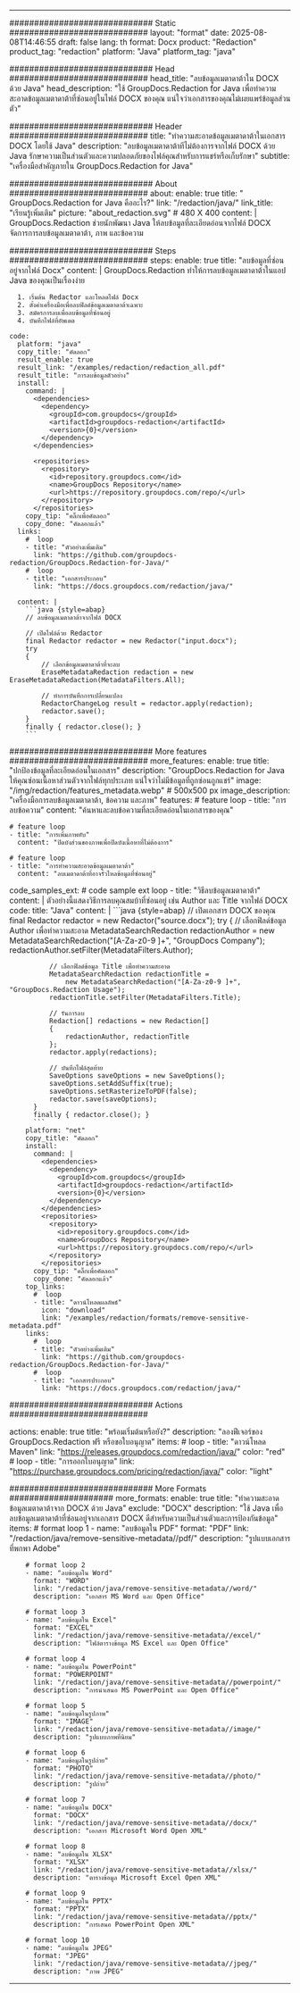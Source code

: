 
---
############################# Static ############################
layout: "format"
date:  2025-08-08T14:46:55
draft: false
lang: th
format: Docx
product: "Redaction"
product_tag: "redaction"
platform: "Java"
platform_tag: "java"

############################# Head ############################
head_title: "ลบข้อมูลเมตาดาต้าใน DOCX ด้วย Java"
head_description: "ใช้ GroupDocs.Redaction for Java เพื่อทำความสะอาดข้อมูลเมตาดาต้าที่ซ่อนอยู่ในไฟล์ DOCX ของคุณ แน่ใจว่าเอกสารของคุณไม่เผยแพร่ข้อมูลส่วนตัว"

############################# Header ############################
title: "ทำความสะอาดข้อมูลเมตาดาต้าในเอกสาร DOCX โดยใช้ Java" 
description: "ลบข้อมูลเมตาดาต้าทีไม่ต้องการจากไฟล์ DOCX ด้วย Java รักษาความเป็นส่วนตัวและความปลอดภัยของไฟล์คุณสำหรับการแชร์หรือเก็บรักษา"
subtitle: "เครื่องมือสำคัญภายใน GroupDocs.Redaction for Java" 

############################# About ############################
about:
    enable: true
    title: " GroupDocs.Redaction for Java คืออะไร?"
    link: "/redaction/java/"
    link_title: "เรียนรู้เพิ่มเติม"
    picture: "about_redaction.svg" # 480 X 400
    content: |
       GroupDocs.Redaction ช่วยนักพัฒนา Java ให้ลบข้อมูลที่ละเอียดอ่อนจากไฟล์ DOCX จัดการการลบข้อมูลเมตาดาต้า, ภาพ และข้อความ

############################# Steps ############################
steps:
    enable: true
    title: "ลบข้อมูลที่ซ่อนอยู่จากไฟล์ Docx"
    content: |
      GroupDocs.Redaction ทำให้การลบข้อมูลเมตาดาต้าในแอป Java ของคุณเป็นเรื่องง่าย
      
      1. เริ่มต้น Redactor และโหลดไฟล์ Docx
      2. ตั้งค่าเครื่องมือเพื่อลบฟิลด์ข้อมูลเมตาดาต้าเฉพาะ
      3. สมัครการลบเพื่อลบข้อมูลที่ซ่อนอยู่
      4. บันทึกไฟล์ที่อัพเดต
   
    code:
      platform: "java"
      copy_title: "คัดลอก"
      result_enable: true
      result_link: "/examples/redaction/redaction_all.pdf"
      result_title: "การลบข้อมูลตัวอย่าง"
      install:
        command: |
          <dependencies>
            <dependency>
              <groupId>com.groupdocs</groupId>
              <artifactId>groupdocs-redaction</artifactId>
              <version>{0}</version>
            </dependency>
          </dependencies>

          <repositories>
            <repository>
              <id>repository.groupdocs.com</id>
              <name>GroupDocs Repository</name>
              <url>https://repository.groupdocs.com/repo/</url>
            </repository>
          </repositories>
        copy_tip: "คลิ๊กเพื่อคัดลอก"
        copy_done: "คัดลอกแล้ว"
      links:
        #  loop
        - title: "ตัวอย่างเพิ่มเติม"
          link: "https://github.com/groupdocs-redaction/GroupDocs.Redaction-for-Java/"
        #  loop
        - title: "เอกสารประกอบ"
          link: "https://docs.groupdocs.com/redaction/java/"
          
      content: |
        ```java {style=abap}
        // ลบข้อมูลเมตาดาต้าจากไฟล์ DOCX

        // เปิดไฟล์ด้วย Redactor
        final Redactor redactor = new Redactor("input.docx");
        try
        {
            // เลือกข้อมูลเมตาดาต้าที่จะลบ
            EraseMetadataRedaction redaction = new EraseMetadataRedaction(MetadataFilters.All);

            // ทำการบันทึกการเปลี่ยนแปลง
            RedactorChangeLog result = redactor.apply(redaction);
            redactor.save();
        }
        finally { redactor.close(); }
        ```            


############################# More features ############################
more_features:
  enable: true
  title: "ปกป้องข้อมูลที่ละเอียดอ่อนในเอกสาร"
  description: "GroupDocs.Redaction for Java ให้คุณซ่อนเนื้อหาส่วนตัวจากไฟล์ทุกประเภท แน่ใจว่าไม่มีข้อมูลที่ถูกซ่อนถูกแชร์"
  image: "/img/redaction/features_metadata.webp" # 500x500 px
  image_description: "เครื่องมือการลบข้อมูลเมตาดาต้า, ข้อความ และภาพ"
  features:
    # feature loop
    - title: "การลบข้อความ"
      content: "ค้นหาและลบข้อความที่ละเอียดอ่อนในเอกสารของคุณ"

    # feature loop
    - title: "การเพิ่มภาพทับ"
      content: "ปิดบังส่วนของภาพเพื่อปิดบังเนื้อหาที่ไม่ต้องการ"

    # feature loop
    - title: "การทำความสะอาดข้อมูลเมตาดาต้า"
      content: "ลบเมตาดาต้าที่อาจรั่วไหลข้อมูลที่ซ่อนอยู่"
      
  code_samples_ext:
    # code sample ext loop
    - title: "วิธีลบข้อมูลเมตาดาต้า"
      content: |
        ตัวอย่างนี้แสดงวิธีการลบคุณสมบ้าที่ซ่อนอยู่ เช่น Author และ Title จากไฟล์ DOCX
      code:
        title: "Java"
        content: |
          ```java {style=abap}
          //  เปิดเอกสาร DOCX ของคุณ
          final Redactor redactor = new Redactor("source.docx");
          try
          {
              // เลือกฟิลด์ข้อมูล Author เพื่อทำความสะอาด
              MetadataSearchRedaction redactionAuthor = 
                  new MetadataSearchRedaction("[A-Za-z0-9 ]+", "GroupDocs Company");
              redactionAuthor.setFilter(MetadataFilters.Author);

              // เลือกฟิลด์ข้อมูล Title เพื่อทำความสะอาด
              MetadataSearchRedaction redactionTitle = 
                  new MetadataSearchRedaction("[A-Za-z0-9 ]+", "GroupDocs.Redaction Usage");
              redactionTitle.setFilter(MetadataFilters.Title);

              // รันการลบ
              Redaction[] redactions = new Redaction[]
              {
                  redactionAuthor, redactionTitle
              };
              redactor.apply(redactions);

              // บันทึกไฟล์สุดท้าย
              SaveOptions saveOptions = new SaveOptions();
              saveOptions.setAddSuffix(true);
              saveOptions.setRasterizeToPDF(false);
              redactor.save(saveOptions);
          }
          finally { redactor.close(); }
          ```
        platform: "net"
        copy_title: "คัดลอก"
        install:
          command: |
            <dependencies>
              <dependency>
                <groupId>com.groupdocs</groupId>
                <artifactId>groupdocs-redaction</artifactId>
                <version>{0}</version>
              </dependency>
            </dependencies>
            <repositories>
              <repository>
                <id>repository.groupdocs.com</id>
                <name>GroupDocs Repository</name>
                <url>https://repository.groupdocs.com/repo/</url>
              </repository>
            </repositories>
          copy_tip: "คลิ๊กเพื่อคัดลอก"
          copy_done: "คัดลอกแล้ว"
        top_links:
          #  loop
          - title: "ดาวน์โหลดผลลัพธ์"
            icon: "download"
            link: "/examples/redaction/formats/remove-sensitive-metadata.pdf"
        links:
          #  loop
          - title: "ตัวอย่างเพิ่มเติม"
            link: "https://github.com/groupdocs-redaction/GroupDocs.Redaction-for-Java/"
          #  loop
          - title: "เอกสารประกอบ"
            link: "https://docs.groupdocs.com/redaction/java/"


############################# Actions ############################

actions:
  enable: true
  title: "พร้อมเริ่มต้นหรือยัง?"
  description: "ลองฟีเจอร์ของ GroupDocs.Redaction ฟรี หรือขอใบอนุญาต"
  items:
    #  loop
    - title: "ดาวน์โหลด Maven"
      link: "https://releases.groupdocs.com/redaction/java/"
      color: "red"
        #  loop
    - title: "การออกใบอนุญาต"
      link: "https://purchase.groupdocs.com/pricing/redaction/java/"
      color: "light"


############################# More Formats #####################
more_formats:
    enable: true
    title: "ทำความสะอาดข้อมูลเมตาดาต้าจาก DOCX ด้วย Java"
    exclude: "DOCX"
    description: "ใช้ Java เพื่อลบข้อมูลเมตาดาต้าที่ซ่อนอยู่จากเอกสาร DOCX ดีสำหรับความเป็นส่วนตัวและการป้องกันข้อมูล"
    items: 
        # format loop 1
        - name: "ลบข้อมูลใน PDF"
          format: "PDF"
          link: "/redaction/java/remove-sensitive-metadata//pdf/"
          description: "รูปแบบเอกสารที่พกพา Adobe"

        # format loop 2
        - name: "ลบข้อมูลใน Word"
          format: "WORD"
          link: "/redaction/java/remove-sensitive-metadata//word/"
          description: "เอกสาร MS Word และ Open Office"
          
        # format loop 3
        - name: "ลบข้อมูลใน Excel"
          format: "EXCEL"
          link: "/redaction/java/remove-sensitive-metadata//excel/"
          description: "ไฟล์ตารางข้อมูล MS Excel และ Open Office"

        # format loop 4
        - name: "ลบข้อมูลใน PowerPoint"
          format: "POWERPOINT"
          link: "/redaction/java/remove-sensitive-metadata//powerpoint/"
          description: "การนำเสนอ MS PowerPoint และ Open Office"

        # format loop 5
        - name: "ลบข้อมูลในรูปภาพ"
          format: "IMAGE"
          link: "/redaction/java/remove-sensitive-metadata//image/"
          description: "รูปแบบภาพที่นิยม"

        # format loop 6
        - name: "ลบข้อมูลในรูปถ่าย"
          format: "PHOTO"
          link: "/redaction/java/remove-sensitive-metadata//photo/"
          description: "รูปถ่าย"

        # format loop 7
        - name: "ลบข้อมูลใน DOCX"
          format: "DOCX"
          link: "/redaction/java/remove-sensitive-metadata//docx/"
          description: "เอกสาร Microsoft Word Open XML"
          
        # format loop 8
        - name: "ลบข้อมูลใน XLSX"
          format: "XLSX"
          link: "/redaction/java/remove-sensitive-metadata//xlsx/"
          description: "ตารางข้อมูล Microsoft Excel Open XML"
          
        # format loop 9
        - name: "ลบข้อมูลใน PPTX"
          format: "PPTX"
          link: "/redaction/java/remove-sensitive-metadata//pptx/"
          description: "การเสนอ PowerPoint Open XML"

        # format loop 10
        - name: "ลบข้อมูลใน JPEG"
          format: "JPEG"
          link: "/redaction/java/remove-sensitive-metadata//jpeg/"
          description: "ภาพ JPEG"


---